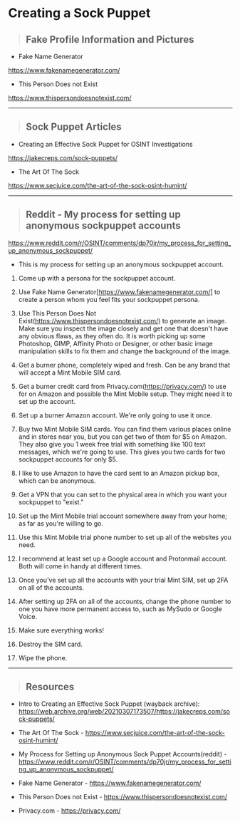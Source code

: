 # Creating a Sock Puppet

> ## **Fake Profile Information and Pictures**

- Fake Name Generator 

https://www.fakenamegenerator.com/

- This Person Does not Exist

https://www.thispersondoesnotexist.com/

---

> ## **Sock Puppet Articles**

- Creating an Effective Sock Puppet for OSINT Investigations

https://jakecreps.com/sock-puppets/

- The Art Of The Sock

https://www.secjuice.com/the-art-of-the-sock-osint-humint/

---

> ## **Reddit - My process for setting up anonymous sockpuppet accounts**

https://www.reddit.com/r/OSINT/comments/dp70jr/my_process_for_setting_up_anonymous_sockpuppet/

- This is my process for setting up an anonymous sockpuppet account.

1. Come up with a persona for the sockpuppet account.

2. Use Fake Name Generator[https://www.fakenamegenerator.com/] to create a person whom you feel fits your sockpuppet persona.

3. Use This Person Does Not Exist(https://www.thispersondoesnotexist.com/) to generate an image. Make sure you inspect the image closely and get one that doesn't have any obvious flaws, as they often do. It is worth picking up some Photoshop, GIMP, Affinity Photo or Designer, or other basic image manipulation skills to fix them and change the background of the image.

4. Get a burner phone, completely wiped and fresh. Can be any brand that will accept a Mint Mobile SIM card.

5. Get a burner credit card from Privacy.com(https://privacy.com/) to use for on Amazon and possible the Mint Mobile setup. They might need it to set up the account.

6. Set up a burner Amazon account. We're only going to use it once.

7. Buy two Mint Mobile SIM cards. You can find them various places online and in stores near you, but you can get two of them for $5 on Amazon. They also give you 1 week free trial with something like 100 text messages, which we're going to use. This gives you two cards for two sockpuppet accounts for only $5.

8. I like to use Amazon to have the card sent to an Amazon pickup box, which can be anonymous.

9. Get a VPN that you can set to the physical area in which you want your sockpuppet to "exist."

10. Set up the Mint Mobile trial account somewhere away from your home; as far as you're willing to go.

11. Use this Mint Mobile trial phone number to set up all of the websites you need.

12. I recommend at least set up a Google account and Protonmail account. Both will come in handy at different times.

13. Once you've set up all the accounts with your trial Mint SIM, set up 2FA on all of the accounts.

14. After setting up 2FA on all of the accounts, change the phone number to one you have more permanent access to, such as MySudo or Google Voice.

15. Make sure everything works!

16. Destroy the SIM card.

17. Wipe the phone.

---

> ## **Resources**

- Intro to Creating an Effective Sock Puppet (wayback archive): https://web.archive.org/web/20210307173507/https://jakecreps.com/sock-puppets/

- The Art Of The Sock - https://www.secjuice.com/the-art-of-the-sock-osint-humint/

- My Process for Setting up Anonymous Sock Puppet Accounts(reddit) - https://www.reddit.com/r/OSINT/comments/dp70jr/my_process_for_setting_up_anonymous_sockpuppet/

- Fake Name Generator - https://www.fakenamegenerator.com/

- This Person Does not Exist - https://www.thispersondoesnotexist.com/

- Privacy.com - https://privacy.com/